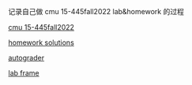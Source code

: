 记录自己做 cmu 15-445fall2022 lab&homework 的过程

[cmu 15-445fall2022](https://15445.courses.cs.cmu.edu/fall2022/schedule.html)

[homework solutions](https://15445.courses.cs.cmu.edu/fall2022/assignments.html)

[autograder](https://www.gradescope.com/)

[lab frame](https://github.com/cmu-db/bustub)